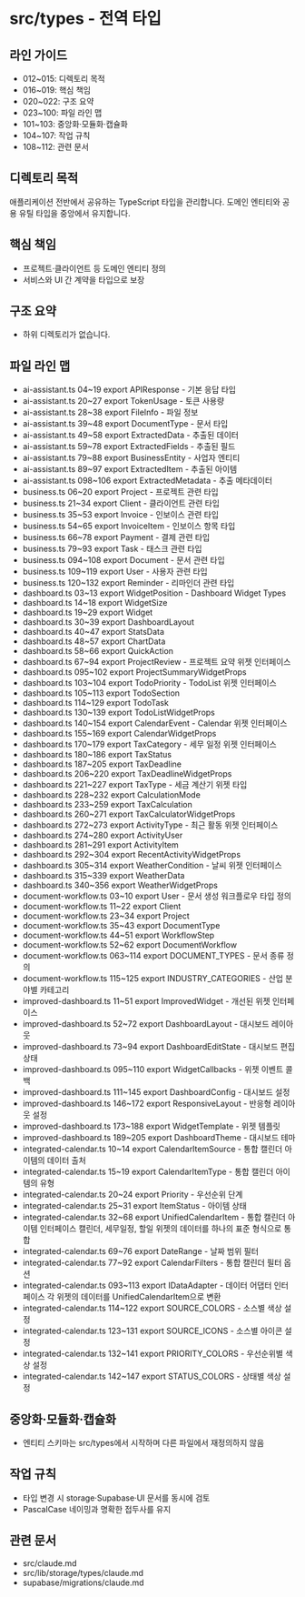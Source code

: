 # src/types - 전역 타입

## 라인 가이드
- 012~015: 디렉토리 목적
- 016~019: 핵심 책임
- 020~022: 구조 요약
- 023~100: 파일 라인 맵
- 101~103: 중앙화·모듈화·캡슐화
- 104~107: 작업 규칙
- 108~112: 관련 문서

## 디렉토리 목적
애플리케이션 전반에서 공유하는 TypeScript 타입을 관리합니다.
도메인 엔티티와 공용 유틸 타입을 중앙에서 유지합니다.

## 핵심 책임
- 프로젝트·클라이언트 등 도메인 엔티티 정의
- 서비스와 UI 간 계약을 타입으로 보장

## 구조 요약
- 하위 디렉토리가 없습니다.

## 파일 라인 맵
- ai-assistant.ts 04~19 export APIResponse - 기본 응답 타입
- ai-assistant.ts 20~27 export TokenUsage - 토큰 사용량
- ai-assistant.ts 28~38 export FileInfo - 파일 정보
- ai-assistant.ts 39~48 export DocumentType - 문서 타입
- ai-assistant.ts 49~58 export ExtractedData - 추출된 데이터
- ai-assistant.ts 59~78 export ExtractedFields - 추출된 필드
- ai-assistant.ts 79~88 export BusinessEntity - 사업자 엔티티
- ai-assistant.ts 89~97 export ExtractedItem - 추출된 아이템
- ai-assistant.ts 098~106 export ExtractedMetadata - 추출 메타데이터
- business.ts 06~20 export Project - 프로젝트 관련 타입
- business.ts 21~34 export Client - 클라이언트 관련 타입
- business.ts 35~53 export Invoice - 인보이스 관련 타입
- business.ts 54~65 export InvoiceItem - 인보이스 항목 타입
- business.ts 66~78 export Payment - 결제 관련 타입
- business.ts 79~93 export Task - 태스크 관련 타입
- business.ts 094~108 export Document - 문서 관련 타입
- business.ts 109~119 export User - 사용자 관련 타입
- business.ts 120~132 export Reminder - 리마인더 관련 타입
- dashboard.ts 03~13 export WidgetPosition - Dashboard Widget Types
- dashboard.ts 14~18 export WidgetSize
- dashboard.ts 19~29 export Widget
- dashboard.ts 30~39 export DashboardLayout
- dashboard.ts 40~47 export StatsData
- dashboard.ts 48~57 export ChartData
- dashboard.ts 58~66 export QuickAction
- dashboard.ts 67~94 export ProjectReview - 프로젝트 요약 위젯 인터페이스
- dashboard.ts 095~102 export ProjectSummaryWidgetProps
- dashboard.ts 103~104 export TodoPriority - TodoList 위젯 인터페이스
- dashboard.ts 105~113 export TodoSection
- dashboard.ts 114~129 export TodoTask
- dashboard.ts 130~139 export TodoListWidgetProps
- dashboard.ts 140~154 export CalendarEvent - Calendar 위젯 인터페이스
- dashboard.ts 155~169 export CalendarWidgetProps
- dashboard.ts 170~179 export TaxCategory - 세무 일정 위젯 인터페이스
- dashboard.ts 180~186 export TaxStatus
- dashboard.ts 187~205 export TaxDeadline
- dashboard.ts 206~220 export TaxDeadlineWidgetProps
- dashboard.ts 221~227 export TaxType - 세금 계산기 위젯 타입
- dashboard.ts 228~232 export CalculationMode
- dashboard.ts 233~259 export TaxCalculation
- dashboard.ts 260~271 export TaxCalculatorWidgetProps
- dashboard.ts 272~273 export ActivityType - 최근 활동 위젯 인터페이스
- dashboard.ts 274~280 export ActivityUser
- dashboard.ts 281~291 export ActivityItem
- dashboard.ts 292~304 export RecentActivityWidgetProps
- dashboard.ts 305~314 export WeatherCondition - 날씨 위젯 인터페이스
- dashboard.ts 315~339 export WeatherData
- dashboard.ts 340~356 export WeatherWidgetProps
- document-workflow.ts 03~10 export User - 문서 생성 워크플로우 타입 정의
- document-workflow.ts 11~22 export Client
- document-workflow.ts 23~34 export Project
- document-workflow.ts 35~43 export DocumentType
- document-workflow.ts 44~51 export WorkflowStep
- document-workflow.ts 52~62 export DocumentWorkflow
- document-workflow.ts 063~114 export DOCUMENT_TYPES - 문서 종류 정의
- document-workflow.ts 115~125 export INDUSTRY_CATEGORIES - 산업 분야별 카테고리
- improved-dashboard.ts 11~51 export ImprovedWidget - 개선된 위젯 인터페이스
- improved-dashboard.ts 52~72 export DashboardLayout - 대시보드 레이아웃
- improved-dashboard.ts 73~94 export DashboardEditState - 대시보드 편집 상태
- improved-dashboard.ts 095~110 export WidgetCallbacks - 위젯 이벤트 콜백
- improved-dashboard.ts 111~145 export DashboardConfig - 대시보드 설정
- improved-dashboard.ts 146~172 export ResponsiveLayout - 반응형 레이아웃 설정
- improved-dashboard.ts 173~188 export WidgetTemplate - 위젯 템플릿
- improved-dashboard.ts 189~205 export DashboardTheme - 대시보드 테마
- integrated-calendar.ts 10~14 export CalendarItemSource - 통합 캘린더 아이템의 데이터 출처
- integrated-calendar.ts 15~19 export CalendarItemType - 통합 캘린더 아이템의 유형
- integrated-calendar.ts 20~24 export Priority - 우선순위 단계
- integrated-calendar.ts 25~31 export ItemStatus - 아이템 상태
- integrated-calendar.ts 32~68 export UnifiedCalendarItem - 통합 캘린더 아이템 인터페이스 캘린더, 세무일정, 할일 위젯의 데이터를 하나의 표준 형식으로 통합
- integrated-calendar.ts 69~76 export DateRange - 날짜 범위 필터
- integrated-calendar.ts 77~92 export CalendarFilters - 통합 캘린더 필터 옵션
- integrated-calendar.ts 093~113 export IDataAdapter - 데이터 어댑터 인터페이스 각 위젯의 데이터를 UnifiedCalendarItem으로 변환
- integrated-calendar.ts 114~122 export SOURCE_COLORS - 소스별 색상 설정
- integrated-calendar.ts 123~131 export SOURCE_ICONS - 소스별 아이콘 설정
- integrated-calendar.ts 132~141 export PRIORITY_COLORS - 우선순위별 색상 설정
- integrated-calendar.ts 142~147 export STATUS_COLORS - 상태별 색상 설정

## 중앙화·모듈화·캡슐화
- 엔티티 스키마는 src/types에서 시작하며 다른 파일에서 재정의하지 않음

## 작업 규칙
- 타입 변경 시 storage·Supabase·UI 문서를 동시에 검토
- PascalCase 네이밍과 명확한 접두사를 유지

## 관련 문서
- src/claude.md
- src/lib/storage/types/claude.md
- supabase/migrations/claude.md
